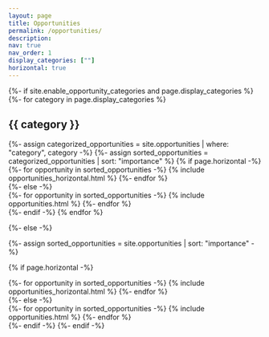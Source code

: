 ```yaml
---
layout: page
title: Opportunities
permalink: /opportunities/
description: 
nav: true
nav_order: 1
display_categories: [""]
horizontal: true
---
```


<!-- pages/opportunities.md -->
<div class="opportunities">
{%- if site.enable_opportunity_categories and page.display_categories %}
  <!-- Display categorized opportunities -->
  {%- for category in page.display_categories %}
  <h2 class="category">{{ category }}</h2>
  {%- assign categorized_opportunities = site.opportunities | where: "category", category -%}
  {%- assign sorted_opportunities = categorized_opportunities | sort: "importance" %}
  <!-- Generate cards for each opportunity -->
  {% if page.horizontal -%}
  <div class="container">
    <div class="row row-cols-2">
    {%- for opportunity in sorted_opportunities -%}
      {% include opportunities_horizontal.html %}
    {%- endfor %}
    </div>
  </div>
  {%- else -%}
  <div class="grid">
    {%- for opportunity in sorted_opportunities -%}
      {% include opportunities.html %}
    {%- endfor %}
  </div>
  {%- endif -%}
  {% endfor %}

{%- else -%}
<!-- Display opportunities without categories -->
  {%- assign sorted_opportunities = site.opportunities | sort: "importance" -%}
  <!-- Generate cards for each opportunity -->
  {% if page.horizontal -%}
  <div class="container">
    <div class="row row-cols-2">
    {%- for opportunity in sorted_opportunities -%}
      {% include opportunities_horizontal.html %}
    {%- endfor %}
    </div>
  </div>
  {%- else -%}
  <div class="grid">
    {%- for opportunity in sorted_opportunities -%}
      {% include opportunities.html %}
    {%- endfor %}
  </div>
  {%- endif -%}
{%- endif -%}
</div>
